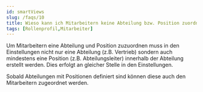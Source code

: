 ```yaml
---
id: smartViews
slug: /faqs/10
title: Wieso kann ich Mitarbeitern keine Abteilung bzw. Position zuordnen, obwohl ich Abteilungen bereits erstellt habe
tags: [Rollenprofil,Mitarbeiter]
---
```

Um Mitarbeitern eine Abteilung und Position zuzuordnen muss in den Einstellungen nicht nur eine Abteilung (z.B. Vertrieb) sondern auch mindestens eine Position (z.B. Abteilungsleiter) innerhalb der Abteilung erstellt werden. Dies erfolgt an gleicher Stelle in den Einstellungen.

Sobald Abteilungen mit Positionen definiert sind können diese auch den Mitarbeitern zugeordnet werden. 